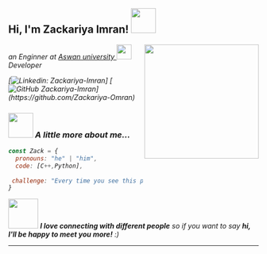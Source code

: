 <h2> Hi, I'm Zackariya Imran! <img src="https://media.giphy.com/media/mGcNjsfWAjY5AEZNw6/giphy.gif" width="50"></h2>
<img align='right' src="https://media.giphy.com/media/ieyl9zmCjO4b4t6qoY/giphy.gif" width="230">
<p><em>an Enginner at <a href="(https://eng.aswu.edu.eg/)">Aswan university </a><img src="https://media.giphy.com/media/fYSnHlufseco8Fh93Z/giphy.gif" width="30"></br>Developer 


[![Linkedin: Zackariya-Imran](https://img.shields.io/badge/-ZackariyaImran-blue?style=flat-square&logo=Linkedin&logoColor=white&link=https://www.linkedin.com/in/zackariya-Imran/)]
[![GitHub Zackariya-Imran](https://img.shields.io/github?)](https://github.com/Zackariya-Omran)


### <img src="https://media.giphy.com/media/VgCDAzcKvsR6OM0uWg/giphy.gif" width="50"> A little more about me...  

```javascript
const Zack = {
  pronouns: "he" | "him",
  code: [C++,Python],
 
 challenge: "Every time you see this profile, it would be updated with more experience and knowledge"
}
```

<img src="https://media.giphy.com/media/LnQjpWaON8nhr21vNW/giphy.gif" width="60"> <em><b>I love connecting with different people</b> so if you want to say <b>hi, I'll be happy to meet you more!</b> :)</em>

---
